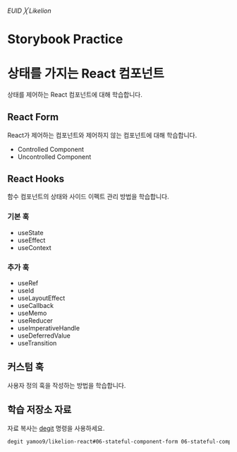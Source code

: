 ###### EUID ╳ Likelion

# Storybook Practice

# 상태를 가지는 React 컴포넌트

상태를 제어하는 React 컴포넌트에 대해 학습합니다.

## React Form

React가 제어하는 컴포넌트와 제어하지 않는 컴포넌트에 대해 학습합니다.

- Controlled Component
- Uncontrolled Component

## React Hooks

함수 컴포넌트의 상태와 사이드 이펙트 관리 방법을 학습합니다.

### 기본 훅

- useState
- useEffect
- useContext

### 추가 훅

- useRef
- useId
- useLayoutEffect
- useCallback
- useMemo
- useReducer
- useImperativeHandle
- useDeferredValue
- useTransition

## 커스텀 훅

사용자 정의 훅을 작성하는 방법을 학습합니다.

## 학습 저장소 자료

자료 복사는 [degit](https://github.com/Rich-Harris/degit#readme) 명령을 사용하세요.

```sh
degit yamoo9/likelion-react#06-stateful-component-form 06-stateful-component-form
```
